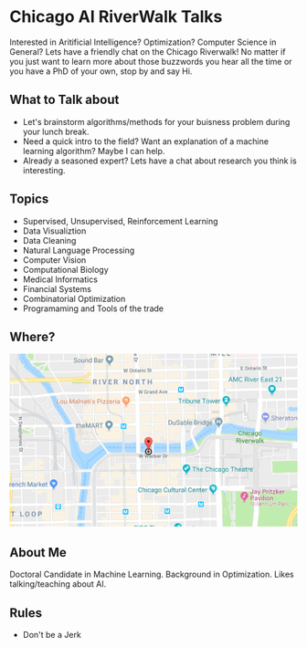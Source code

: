 # Chicago AI RiverWalk Talks
Interested in Aritificial Intelligence? Optimization? Computer Science in General? Lets have a friendly chat on the Chicago Riverwalk!
No matter if you just want to learn more about those buzzwords you hear all the time or you have a PhD of your own, stop by and say Hi. 

## What to Talk about
 - Let's brainstorm algorithms/methods for your buisness problem during your lunch break.
 - Need a quick intro to the field? Want an explanation of a machine learning algorithm? Maybe I can help. 
 - Already a seasoned expert? Lets have a chat about research you think is interesting.
 
## Topics
  - Supervised, Unsupervised, Reinforcement Learning
  - Data Visualiztion
  - Data Cleaning
  - Natural Language Processing
  - Computer Vision
  - Computational Biology
  - Medical Informatics
  - Financial Systems
  - Combinatorial Optimization
  - Programaming and Tools of the trade

## Where?
![Chicago Riverwalk aprox location](/map.PNG)

## About Me
Doctoral Candidate in Machine Learning. Background in Optimization. Likes talking/teaching about AI. 

## Rules
- Don't be a Jerk


